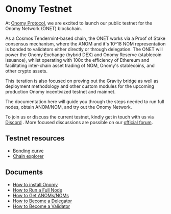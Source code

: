 # Onomy Testnet

At [Onomy Protocol](https://onomy.io/), we are excited to launch our public testnet for the Onomy Network (ONET)
blockchain.

As a Cosmos Tendermint-based chain, the ONET works via a Proof of Stake consensus mechanism, where the ANOM and it's 10^18 NOM representation is bonded to
validators either directly or through delegation. The ONET will power the Onomy Exchange (hybrid DEX) and Onomy
Reserve (stablecoin issuance), whilst operating with 100x the efficiency of Ethereum and facilitating inter-chain asset
trading of NOM, Onomy's stablecoins, and other crypto assets.

This iteration is also focused on proving out the Gravity bridge as well as deployment methodology and other custom
modules for the upcoming production Onomy incentivized testnet and mainnet.

The documentation here will guide you through the steps needed to run full nodes, obtain ANOM/NOM, and
try out the Onomy Network.

To join us or discuss the current testnet, kindly get in touch with us via [Discord](https://discord.gg/27r73SYAkQ)
. More focused discussions are possible on our [official forum](https://forum.onomy.io/).

## Testnet resources

* [Bonding curve](https://bonding-curve-testnet.onomy.io/)
* [Chain explorer](https://explorer-testnet.onomy.io/)

## Documents

- [How to install Onomy](installation.md)
- [How to Run a Full Node](full.md)
- [How to Get ANOMs/NOMs](bonding-curve.md)
- [How to Become a Delegator](delegation.md)
- [How to Become a Validator](validator.md)